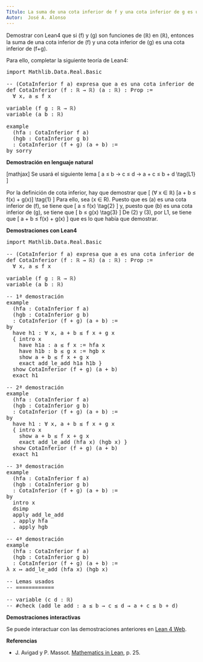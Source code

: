 ```yaml
---
Título: La suma de una cota inferior de f y una cota inferior de g es una cota inferior de f+g
Autor:  José A. Alonso
---
```


Demostrar con Lean4 que si \(f\) y \(g\) son funciones de \(ℝ\) en \(ℝ\), entonces la suma de una cota inferior de \(f\) y una cota inferior de \(g\) es una cota inferior de \(f+g\).

Para ello, completar la siguiente teoría de Lean4:

<pre lang="lean">
import Mathlib.Data.Real.Basic

-- (CotaInferior f a) expresa que a es una cota inferior de f.
def CotaInferior (f : ℝ → ℝ) (a : ℝ) : Prop :=
  ∀ x, a ≤ f x

variable (f g : ℝ → ℝ)
variable (a b : ℝ)

example
  (hfa : CotaInferior f a)
  (hgb : CotaInferior g b)
  : CotaInferior (f + g) (a + b) :=
by sorry
</pre>
<!--more-->

<b>Demostración en lenguaje natural</b>

[mathjax]
Se usará el siguiente lema
\[ a ≤ b → c ≤ d → a + c ≤ b + d \tag{L1} \]

Por la definición de cota inferior, hay que demostrar que
\[ (∀ x ∈ ℝ) [a + b ≤ f(x) + g(x)] \tag{1} \]
Para ello, sea \(x ∈ R\). Puesto que es \(a\) es una cota inferior de \(f\), se tiene que
\[ a ≤ f(x) \tag{2} \]
y, puesto que \(b\) es una cota inferior de \(g\), se tiene que
\[ b ≤ g(x) \tag{3} \]
De (2) y (3), por L1, se tiene que
\[ a + b ≤ f(x) + g(x) \]
que es lo que había que demostrar.

<b>Demostraciones con Lean4</b>

<pre lang="lean">
import Mathlib.Data.Real.Basic

-- (CotaInferior f a) expresa que a es una cota inferior de f.
def CotaInferior (f : ℝ → ℝ) (a : ℝ) : Prop :=
  ∀ x, a ≤ f x

variable (f g : ℝ → ℝ)
variable (a b : ℝ)

-- 1ª demostración
example
  (hfa : CotaInferior f a)
  (hgb : CotaInferior g b)
  : CotaInferior (f + g) (a + b) :=
by
  have h1 : ∀ x, a + b ≤ f x + g x
  { intro x
    have h1a : a ≤ f x := hfa x
    have h1b : b ≤ g x := hgb x
    show a + b ≤ f x + g x
    exact add_le_add h1a h1b }
  show CotaInferior (f + g) (a + b)
  exact h1

-- 2ª demostración
example
  (hfa : CotaInferior f a)
  (hgb : CotaInferior g b)
  : CotaInferior (f + g) (a + b) :=
by
  have h1 : ∀ x, a + b ≤ f x + g x
  { intro x
    show a + b ≤ f x + g x
    exact add_le_add (hfa x) (hgb x) }
  show CotaInferior (f + g) (a + b)
  exact h1

-- 3ª demostración
example
  (hfa : CotaInferior f a)
  (hgb : CotaInferior g b)
  : CotaInferior (f + g) (a + b) :=
by
  intro x
  dsimp
  apply add_le_add
  . apply hfa
  . apply hgb

-- 4ª demostración
example
  (hfa : CotaInferior f a)
  (hgb : CotaInferior g b)
  : CotaInferior (f + g) (a + b) :=
λ x ↦ add_le_add (hfa x) (hgb x)

-- Lemas usados
-- ============

-- variable (c d : ℝ)
-- #check (add_le_add : a ≤ b → c ≤ d → a + c ≤ b + d)
</pre>

<b>Demostraciones interactivas</b>

Se puede interactuar con las demostraciones anteriores en <a href="https://lean.math.hhu.de/#url=https://raw.githubusercontent.com/jaalonso/Calculemus2/main/src/Suma_de_cotas_inferiores.lean" rel="noopener noreferrer" target="_blank">Lean 4 Web</a>.

<b>Referencias</b>

<ul>
<li> J. Avigad y P. Massot. <a href="https://bit.ly/3U4UjBk">Mathematics in Lean</a>, p. 25.</li>
</ul>
